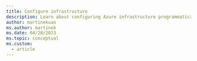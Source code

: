 ```yaml
---
title: Configure infrastructure
description: Learn about configuring Azure infrastructure programmatically using bootstrap automation or configuration management tools.
author: martinekuan
ms.author: martinek
ms.date: 04/28/2023
ms.topic: conceptual
ms.custom:
  - article
---
```


